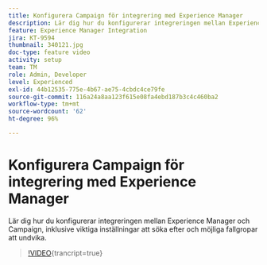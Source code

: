 ```yaml
---
title: Konfigurera Campaign för integrering med Experience Manager
description: Lär dig hur du konfigurerar integreringen mellan Experience Manager och Campaign, inklusive viktiga inställningar att söka efter och möjliga fallgropar att undvika.
feature: Experience Manager Integration
jira: KT-9594
thumbnail: 340121.jpg
doc-type: feature video
activity: setup
team: TM
role: Admin, Developer
level: Experienced
exl-id: 44b12535-775e-4b67-ae75-4cbdc4ce79fe
source-git-commit: 116a24a8aa123f615e08fa4ebd187b3c4c460ba2
workflow-type: tm+mt
source-wordcount: '62'
ht-degree: 96%

---
```


# Konfigurera Campaign för integrering med Experience Manager

Lär dig hur du konfigurerar integreringen mellan Experience Manager och Campaign, inklusive viktiga inställningar att söka efter och möjliga fallgropar att undvika.

>[!VIDEO](https://video.tv.adobe.com/v/340121?quality=12&learn=on){trancript=true}
